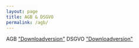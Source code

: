 ```yaml
---
layout: page
title: AGB & DSGVO
permalink: /agb/
---
```


AGB ["Downloadversion"](/assets/agb.pdf)
DSGVO ["Downloadversion"](/assets/dsgvo.pdf)


